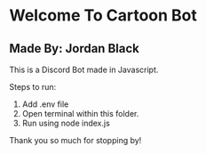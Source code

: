 # Welcome To Cartoon Bot
## Made By: Jordan Black

This is a Discord Bot made in Javascript. 

Steps to run:
1. Add .env file
2. Open terminal within this folder.
3. Run using node index.js

Thank you so much for stopping by!
